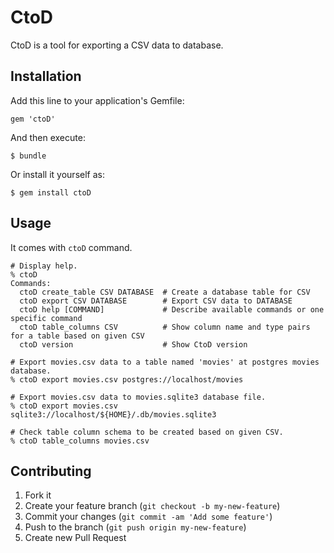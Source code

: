# CtoD

CtoD is a tool for exporting a CSV data to database.

## Installation

Add this line to your application's Gemfile:

    gem 'ctoD'

And then execute:

    $ bundle

Or install it yourself as:

    $ gem install ctoD

## Usage

It comes with `ctoD` command.

    # Display help.
    % ctoD
    Commands:
      ctoD create_table CSV DATABASE  # Create a database table for CSV
      ctoD export CSV DATABASE        # Export CSV data to DATABASE
      ctoD help [COMMAND]             # Describe available commands or one specific command
      ctoD table_columns CSV          # Show column name and type pairs for a table based on given CSV
      ctoD version                    # Show CtoD version

    # Export movies.csv data to a table named 'movies' at postgres movies database.
    % ctoD export movies.csv postgres://localhost/movies

    # Export movies.csv data to movies.sqlite3 database file.
    % ctoD export movies.csv sqlite3://localhost/${HOME}/.db/movies.sqlite3

    # Check table column schema to be created based on given CSV.
    % ctoD table_columns movies.csv

## Contributing

1. Fork it
2. Create your feature branch (`git checkout -b my-new-feature`)
3. Commit your changes (`git commit -am 'Add some feature'`)
4. Push to the branch (`git push origin my-new-feature`)
5. Create new Pull Request
